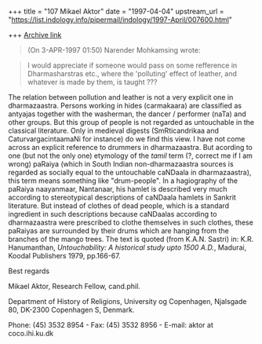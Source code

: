 +++
title = "107 Mikael Aktor"
date = "1997-04-04"
upstream_url = "https://list.indology.info/pipermail/indology/1997-April/007600.html"

+++
[Archive link](https://list.indology.info/pipermail/indology/1997-April/007600.html)

>(On 3-APR-1997 01:50) Narender Mohkamsing wrote:

>I would appreciate if someone would pass on some refference in Dharmasharstras 
>etc., where the 'polluting' effect of leather, and whatever is made by
them, is 
>taught ???

The relation between pollution and leather is not a very explicit one in
dharmazaastra. Persons working in hides (carmakaara) are classified as
antyajas together with the washerman, the dancer / performer (naTa) and
other groups. But this group of people is not regarded as untouchable in the
classical literature. Only in medieval digests (SmRticandrikaa and
CaturvargacintaamaNi for instance) do we find this view. I have not come
across an explicit reference to drummers in dharmazaastra. But acording to
one (but not the only one) etymology of the _tamil_ term (?, correct me if I
am wrong) paRaiya (which in South Indian non-dharmazaastra sources is
regarded as socially equal to the untouchable caNDaala in dharmazaastra),
this term means something like "drum-people". In a hagiography of the
paRaiya naayanmaar, Nantanaar, his hamlet is described very much according
to stereotypical descriptions of caNDaala hamlets in Sankrit literature. But
instead of clothes of dead people, which is a standard ingredient in such
descriptions because caNDaalas according to dharmazaastra were prescribed to
clothe themselves in such clothes, these paRaiyas are surrounded by their
drums which are hanging from the branches of the mango trees. The text is
quoted (from K.A.N. Sastri) in: K.R. Hanumanthan, _Untouchability: A
historical study upto 1500 A.D._, Madurai, Koodal Publishers 1979, pp.166-67.

Best regards

Mikael Aktor, Research Fellow, cand.phil.

Department of History of Religions, University og Copenhagen,
Njalsgade 80, DK-2300 Copenhagen S, Denmark.

Phone: (45) 3532 8954 - Fax: (45) 3532 8956 - E-mail: aktor at coco.ihi.ku.dk





